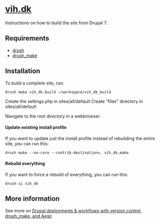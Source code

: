 [vih.dk](http://vih.dk)
==

Instructions on how to build the site from Drupal 7.

Requirements
------------

* [drush](http://drupal.org/project/drush) 
* [drush_make](http://drupal.org/project/drush_make)

Installation
------------

To build a complete site, run:

    drush make vih_dk.build ~/workspace/vih_dk_build
    
Create the settings.php in sites/all/default
Create "files" directory in sites/all/default

Navigate to the root directory in a webbrowser.

#### Update existing install profile ####

If you want to update just the install profile instead of rebuilding the
entire site, you can run this:

    drush make --no-core --contrib-destination=. vih_dk.make

#### Rebuild everything ####

If you want to force a rebuild of everything, you can run this:

    drush si vih_dk

More information
--

See more on [Drupal deployments & workflows with version control, drush_make, and Aegir](http://www.migueljacq.com/content/drupal-deployments-workflows-version-control-drushmake-and-aegir)

